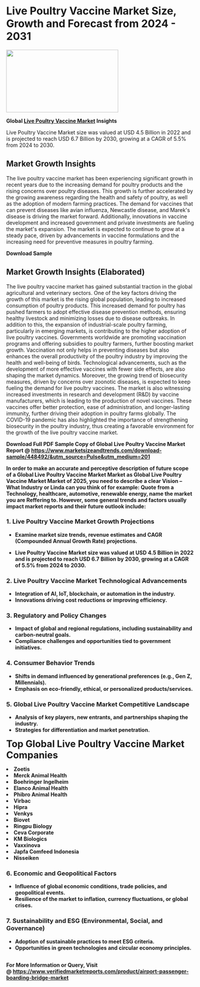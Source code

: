 <H1>Live Poultry Vaccine Market Size, Growth and Forecast from 2024 - 2031</H1><img class="aligncenter size-medium wp-image-584254" src="https://thirdeyenews.in/wp-content/uploads/2024/09/Global-Market-Research-300x168.jpeg" alt="" width="300" height="168" /><p><strong>Global&nbsp;<a href="https://www.marketsizeandtrends.com/download-sample/448492/&amp;utm_source=Pulse&amp;utm_medium=201">Live Poultry Vaccine Market</a> Insights</strong></p><p>Live Poultry Vaccine Market size was valued at USD 4.5 Billion in 2022 and is projected to reach USD 6.7 Billion by 2030, growing at a CAGR of 5.5% from 2024 to 2030.</p><p><h2>Market Growth Insights</h2> The live poultry vaccine market has been experiencing significant growth in recent years due to the increasing demand for poultry products and the rising concerns over poultry diseases. This growth is further accelerated by the growing awareness regarding the health and safety of poultry, as well as the adoption of modern farming practices. The demand for vaccines that can prevent diseases like avian influenza, Newcastle disease, and Marek's disease is driving the market forward. Additionally, innovations in vaccine development and increased government and private investments are fueling the market's expansion. The market is expected to continue to grow at a steady pace, driven by advancements in vaccine formulations and the increasing need for preventive measures in poultry farming. <p><strong>Download Sample</strong></p> <h2>Market Growth Insights (Elaborated)</h2> The live poultry vaccine market has gained substantial traction in the global agricultural and veterinary sectors. One of the key factors driving the growth of this market is the rising global population, leading to increased consumption of poultry products. This increased demand for poultry has pushed farmers to adopt effective disease prevention methods, ensuring healthy livestock and minimizing losses due to disease outbreaks. In addition to this, the expansion of industrial-scale poultry farming, particularly in emerging markets, is contributing to the higher adoption of live poultry vaccines. Governments worldwide are promoting vaccination programs and offering subsidies to poultry farmers, further boosting market growth. Vaccination not only helps in preventing diseases but also enhances the overall productivity of the poultry industry by improving the health and well-being of birds. Technological advancements, such as the development of more effective vaccines with fewer side effects, are also shaping the market dynamics. Moreover, the growing trend of biosecurity measures, driven by concerns over zoonotic diseases, is expected to keep fueling the demand for live poultry vaccines. The market is also witnessing increased investments in research and development (R&D) by vaccine manufacturers, which is leading to the production of novel vaccines. These vaccines offer better protection, ease of administration, and longer-lasting immunity, further driving their adoption in poultry farms globally. The COVID-19 pandemic has also highlighted the importance of strengthening biosecurity in the poultry industry, thus creating a favorable environment for the growth of the live poultry vaccine market. <p><strong></p><p><span class=""><strong>Download Full PDF Sample Copy of Global Live Poultry Vaccine Market Report</strong> @ <a href="https://www.marketsizeandtrends.com/download-sample/448492/&amp;utm_source=Pulse&amp;utm_medium=201" target="_blank">https://www.marketsizeandtrends.com/download-sample/448492/&amp;utm_source=Pulse&amp;utm_medium=201</a></span></p><p>In order to make an accurate and perceptive description of future scope of a Global&nbsp;Live Poultry Vaccine Market Market as Global&nbsp;Live Poultry Vaccine Market Market of 2025, you need to describe a clear Vision &ndash; What Industry or Linda can you think of for example: Quote from a Technology, healthcare, automotive, renewable energy, name the market you are Reffering to. However, some general trends and factors usually impact market reports and their future outlook include:</p><h3>1.&nbsp;<strong>Live Poultry Vaccine Market Growth Projections</strong></h3><ul><li>Examine market size trends, revenue estimates and CAGR (Compounded Annual Growth Rate) projections.</li><li><p>Live Poultry Vaccine Market size was valued at USD 4.5 Billion in 2022 and is projected to reach USD 6.7 Billion by 2030, growing at a CAGR of 5.5% from 2024 to 2030.</p></li></ul><h3>2.&nbsp;<strong>Live Poultry Vaccine Market Technological Advancements</strong></h3><ul><li>Integration of AI, IoT, blockchain, or automation in the industry.</li><li>Innovations driving cost reductions or improving efficiency.</li></ul><h3>3.&nbsp;<strong>Regulatory and Policy Changes</strong></h3><ul><li>Impact of global and regional regulations, including sustainability and carbon-neutral goals.</li><li>Compliance challenges and opportunities tied to government initiatives.</li></ul><h3>4.&nbsp;<strong>Consumer Behavior Trends</strong></h3><ul><li>Shifts in demand influenced by generational preferences (e.g., Gen Z, Millennials).</li><li>Emphasis on eco-friendly, ethical, or personalized products/services.</li></ul><h3>5.&nbsp;<strong>Global Live Poultry Vaccine Market Competitive Landscape</strong></h3><ul><li>Analysis of key players, new entrants, and partnerships shaping the industry.</li><li>Strategies for differentiation and market penetration.</li></ul><p data-pm-slice="1 1 []"><span style="color: inherit; font-family: inherit; font-size: 25px;">Top Global Live Poultry Vaccine Market Companies</span></p><div class="" data-test-id=""><p><li>Zoetis</li><li> Merck Animal Health</li><li> Boehringer Ingelheim</li><li> Elanco Animal Health</li><li> Phibro Animal Health</li><li> Virbac</li><li> Hipra</li><li> Venkys</li><li> Biovet</li><li> Ringpu Biology</li><li> Ceva Corporate</li><li> KM Biologics</li><li> Vaxxinova</li><li> Japfa Comfeed Indonesia</li><li> Nisseiken</li></p></div><h3>6.&nbsp;<strong>Economic and Geopolitical Factors</strong></h3><ul><li>Influence of global economic conditions, trade policies, and geopolitical events.</li><li>Resilience of the market to inflation, currency fluctuations, or global crises.</li></ul><h3>7.&nbsp;<strong>Sustainability and ESG (Environmental, Social, and Governance)</strong></h3><ul><li>Adoption of sustainable practices to meet ESG criteria.</li><li>Opportunities in green technologies and circular economy principles.</li></ul><h2><strong style="font-size: 14px;">For More Information or Query, Visit @&nbsp;</strong><a style="background-color: #ffffff; font-size: 14px;" href="https://www.marketsizeandtrends.com/report/live-poultry-vaccine-market/" target="_blank">https://www.verifiedmarketreports.com/product/airport-passenger-boarding-bridge-market</a></h2>
